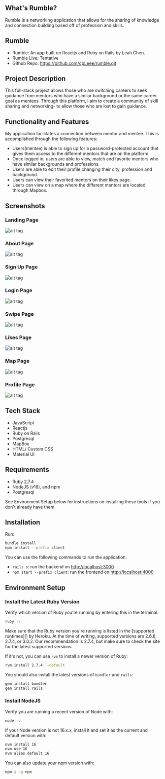 ## What's Rumble? 

Rumble is a networking application that allows for the sharing of knowledge and connection building based off of profession and skills. 

## Rumble

- Rumble: An app built on Reactjs and Ruby on Rails by Leah Chen. 
- Rumble Live: Tentative 
- Github Repo: https://github.com/cpLeee/rumble.git
## Project Description

This full-stack project allows those who are switching careers to seek guidance from mentors who have a similar background or the same career goal as mentees. Through this platform, I aim to create a community of skill sharing and networking- to allow those who are lost to gain guidance. 

## Functionality and Features 

My application facilitates a connection between mentor and mentee. This is accomplished through the following features: 

- Users(mentee) is able to sign up for a password-protected account that gives them access to the different mentors that are on the platform. 
- Once logged in, users are able to view, match and favorite mentors who have similar backgrounds and professions. 
- Users are able to edit their profile changing their city, profession and background. 
- Users can view their favorited mentors on their likes page. 
- Users can view on a map where the different mentors are located through Mapbox. 

## Screenshots 
### Landing Page 
![alt tag](https://cdn-images-1.medium.com/max/1600/1*remo8XMGNKNbWk2Jt7tHvg.png "Landing Page")
### About Page
![alt tag](https://cdn-images-1.medium.com/max/1600/1*LAUt8Cb57Q-rnXLXv5O1Kw.png "About Page")
### Sign Up Page 
![alt tag](https://cdn-images-1.medium.com/max/1600/1*MrOJ86lanObhaumiq5JIOg.png "Sign Up Page")
### Login Page 
![alt tag](https://cdn-images-1.medium.com/max/1600/1*V5bTG1yPOs7PV_lJjtLi1A.png "Login Page")
### Swipe Page 
![alt tag](https://cdn-images-1.medium.com/max/1600/0*s9Z9GOd53D_Qnx7L.gif "Swipe Page")
### Likes Page 
![alt tag](https://cdn-images-1.medium.com/max/1600/0*p_8yr4ODpO2Lq6O5.gif "Likes Page")
### Map Page 
![alt tag](https://cdn-images-1.medium.com/max/1600/0*7mCmk8ZUczfRcYW1.gif "Map Page")
### Profile Page 
![alt tag](https://cdn-images-1.medium.com/max/1600/0*JNvu078EyNxHgNDW.gif "Profile Page")
## Tech Stack 
- JavaScript 
- Reactjs 
- Ruby on Rails
- Postgresql
- MapBox
- HTML/ Custom CSS
- Material UI

## Requirements

- Ruby 2.7.4
- NodeJS (v16), and npm
- Postgresql

See Environment Setup below for instructions on installing these tools if you
don't already have them.

## Installation

Run:

```sh
bundle install
npm install --prefix client
```

You can use the following commands to run the application:

- `rails s`: run the backend on [http://localhost:3000](http://localhost:3000)
- `npm start --prefix client`: run the frontend on
  [http://localhost:4000](http://localhost:4000)

## Environment Setup
### Install the Latest Ruby Version

Verify which version of Ruby you're running by entering this in the terminal:

```sh
ruby -v
```

Make sure that the Ruby version you're running is listed in the [supported
runtimes][] by Heroku. At the time of writing, supported versions are 2.6.8,
2.7.4, or 3.0.2. Our recommendation is 2.7.4, but make sure to check the site
for the latest supported versions.

If it's not, you can use `rvm` to install a newer version of Ruby:

```sh
rvm install 2.7.4 --default
```

You should also install the latest versions of `bundler` and `rails`:

```sh
gem install bundler
gem install rails
```

### Install NodeJS

Verify you are running a recent version of Node with:

```sh
node -v
```

If your Node version is not 16.x.x, install it and set it as the current and
default version with:

```sh
nvm install 16
nvm use 16
nvm alias default 16
```

You can also update your npm version with:

```sh
npm i -g npm
```